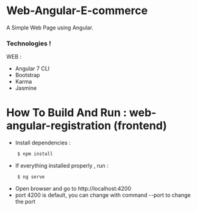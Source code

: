 # Web-Angular-E-commerce
A Simple Web Page using Angular.

### Technologies !
WEB :
  - Angular 7 CLI
  - Bootstrap
  - Karma
  - Jasmine

# How To Build And Run : web-angular-registration (frontend)
  - Install dependencies :
```sh
    $ npm install
```  
  - If everything installed properly , run :
```sh
    $ ng serve
```  
  - Open browser and go to http://localhost:4200
  - port 4200 is default, you can change with command --port to change the port
